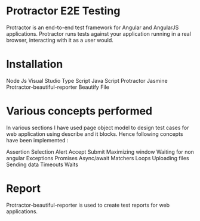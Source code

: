 # Protractor E2E Testing

Protractor is an end-to-end test framework for Angular and AngularJS applications. Protractor runs tests against your application running in a real browser, interacting with it as a user would.


# Installation

Node Js
Visual Studio
Type Script
Java Script
Protractor
Jasmine
Protractor-beautiful-reporter
Beautify File


# Various concepts performed
In various sections I have used page object model to design test cases for web application using describe and it blocks. Hence following concepts have been implemented :

Assertion 
Selection 
Alert Accept 
Submit
Maximizing window
Waiting for non angular 
Exceptions
Promises 
Async/await
Matchers
Loops
Uploading files
Sending data
Timeouts
Waits

# Report
Protractor-beautiful-reporter is used to create test reports for web applications.
